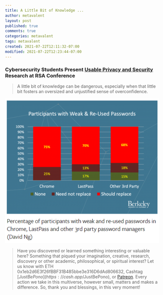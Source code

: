 ```yaml
---
title: A Little Bit of Knowledge ...
author: metavalent
layout: post
published: true
comments: true
categories: metavalent
tags: metavalent
created: 2021-07-22T12:11:32-07:00
modified: 2021-07-22T12:23:44-07:00
---
```


### Cybersecurity Students Present [Usable Privacy and Security](https://www.ischool.berkeley.edu/news/2021/cybersecurity-students-present-usable-privacy-and-security-research-rsa-conference) Research at RSA Conference

> A little bit of knowledge can be dangerous, especially when that little bit fosters an oversized and unjustified sense of overconfidence.

[![Keepass Bypass and other Faux Pax](/assets/images/keepass.bypass.png "Percentage of participants with weak and re-used passwords")](https://www.ischool.berkeley.edu/news/2021/cybersecurity-students-present-usable-privacy-and-security-research-rsa-conference)

<!-- 
Watch [Title of Video](https://youtu.be/12345) if the embed below does not behave nicely. 

<div class="embed-container"><iframe width="560" height="315" src="https://www.youtube.com/embed/12345" title="YouTube video player" frameborder="0" allow="accelerometer; autoplay; clipboard-write; encrypted-media; gyroscope; picture-in-picture" allowfullscreen></iframe></div>
-->

> Have you discovered or learned something interesting or valuable here? Something that piqued your imagination, creative, research, discovery or other academic, philosophical, or spiritual interest? Let us know with ETH 0x1eb2d6E3f26fBBF31B485bbe3e316D6dAd806632, Cashtag [$JustBePono](https://cash.app/$JustBePono), or [Patreon](https://patreon.com/metavalent). Every action we take in this multiverse, however small, matters and makes a difference. So, thank you and blessings, in this very moment!

